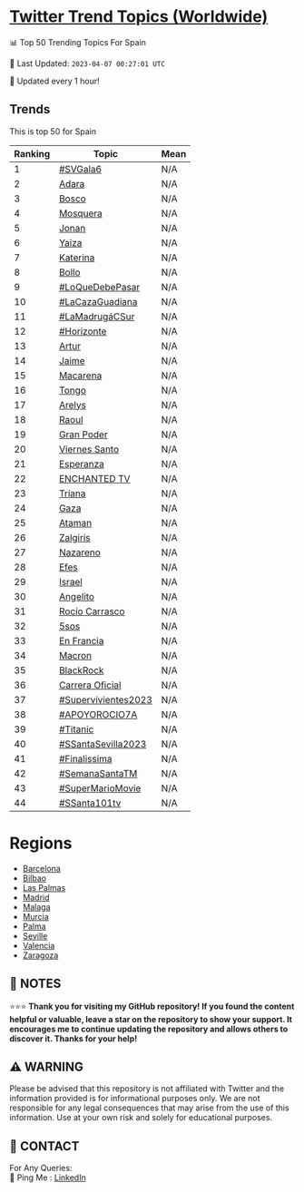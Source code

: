 [Twitter Trend Topics (Worldwide)](https://github.com/ErcinDedeoglu/Twitter-Trend-Topics)
==========


📊 Top 50 Trending Topics For Spain

📆 Last Updated: `2023-04-07 00:27:01 UTC`

🔧 Updated every 1 hour!


## Trends

This is top 50 for Spain

| Ranking | Topic | Mean |
| ------- | ------------ | ------------ |
| 1 | [#SVGala6](http://twitter.com/search?q=%23SVGala6) | N/A |
| 2 | [Adara](http://twitter.com/search?q=Adara) | N/A |
| 3 | [Bosco](http://twitter.com/search?q=Bosco) | N/A |
| 4 | [Mosquera](http://twitter.com/search?q=Mosquera) | N/A |
| 5 | [Jonan](http://twitter.com/search?q=Jonan) | N/A |
| 6 | [Yaiza](http://twitter.com/search?q=Yaiza) | N/A |
| 7 | [Katerina](http://twitter.com/search?q=Katerina) | N/A |
| 8 | [Bollo](http://twitter.com/search?q=Bollo) | N/A |
| 9 | [#LoQueDebePasar](http://twitter.com/search?q=%23LoQueDebePasar) | N/A |
| 10 | [#LaCazaGuadiana](http://twitter.com/search?q=%23LaCazaGuadiana) | N/A |
| 11 | [#LaMadrugáCSur](http://twitter.com/search?q=%23LaMadrug%c3%a1CSur) | N/A |
| 12 | [#Horizonte](http://twitter.com/search?q=%23Horizonte) | N/A |
| 13 | [Artur](http://twitter.com/search?q=Artur) | N/A |
| 14 | [Jaime](http://twitter.com/search?q=Jaime) | N/A |
| 15 | [Macarena](http://twitter.com/search?q=Macarena) | N/A |
| 16 | [Tongo](http://twitter.com/search?q=Tongo) | N/A |
| 17 | [Arelys](http://twitter.com/search?q=Arelys) | N/A |
| 18 | [Raoul](http://twitter.com/search?q=Raoul) | N/A |
| 19 | [Gran Poder](http://twitter.com/search?q=Gran+Poder) | N/A |
| 20 | [Viernes Santo](http://twitter.com/search?q=Viernes+Santo) | N/A |
| 21 | [Esperanza](http://twitter.com/search?q=Esperanza) | N/A |
| 22 | [ENCHANTED TV](http://twitter.com/search?q=ENCHANTED+TV) | N/A |
| 23 | [Triana](http://twitter.com/search?q=Triana) | N/A |
| 24 | [Gaza](http://twitter.com/search?q=Gaza) | N/A |
| 25 | [Ataman](http://twitter.com/search?q=Ataman) | N/A |
| 26 | [Zalgiris](http://twitter.com/search?q=Zalgiris) | N/A |
| 27 | [Nazareno](http://twitter.com/search?q=Nazareno) | N/A |
| 28 | [Efes](http://twitter.com/search?q=Efes) | N/A |
| 29 | [Israel](http://twitter.com/search?q=Israel) | N/A |
| 30 | [Angelito](http://twitter.com/search?q=Angelito) | N/A |
| 31 | [Rocío Carrasco](http://twitter.com/search?q=Roc%c3%ado+Carrasco) | N/A |
| 32 | [5sos](http://twitter.com/search?q=5sos) | N/A |
| 33 | [En Francia](http://twitter.com/search?q=En+Francia) | N/A |
| 34 | [Macron](http://twitter.com/search?q=Macron) | N/A |
| 35 | [BlackRock](http://twitter.com/search?q=BlackRock) | N/A |
| 36 | [Carrera Oficial](http://twitter.com/search?q=Carrera+Oficial) | N/A |
| 37 | [#Supervivientes2023](http://twitter.com/search?q=%23Supervivientes2023) | N/A |
| 38 | [#APOYOROCIO7A](http://twitter.com/search?q=%23APOYOROCIO7A) | N/A |
| 39 | [#Titanic](http://twitter.com/search?q=%23Titanic) | N/A |
| 40 | [#SSantaSevilla2023](http://twitter.com/search?q=%23SSantaSevilla2023) | N/A |
| 41 | [#Finalissima](http://twitter.com/search?q=%23Finalissima) | N/A |
| 42 | [#SemanaSantaTM](http://twitter.com/search?q=%23SemanaSantaTM) | N/A |
| 43 | [#SuperMarioMovie](http://twitter.com/search?q=%23SuperMarioMovie) | N/A |
| 44 | [#SSanta101tv](http://twitter.com/search?q=%23SSanta101tv) | N/A |



# Regions

* [Barcelona](</Spain/Barcelona.md>)
* [Bilbao](</Spain/Bilbao.md>)
* [Las Palmas](</Spain/Las Palmas.md>)
* [Madrid](</Spain/Madrid.md>)
* [Malaga](</Spain/Malaga.md>)
* [Murcia](</Spain/Murcia.md>)
* [Palma](</Spain/Palma.md>)
* [Seville](</Spain/Seville.md>)
* [Valencia](</Spain/Valencia.md>)
* [Zaragoza](</Spain/Zaragoza.md>)



## 📝 NOTES

⭐⭐⭐ **Thank you for visiting my GitHub repository! If you found the content helpful or valuable, leave a star on the repository to show your support. It encourages me to continue updating the repository and allows others to discover it. Thanks for your help!**


## ⚠️ WARNING

Please be advised that this repository is not affiliated with Twitter and the information provided is for informational purposes only. We are not responsible for any legal consequences that may arise from the use of this information. Use at your own risk and solely for educational purposes.


## 📨 CONTACT

 For Any Queries:  
            🏓 Ping Me : [LinkedIn](https://www.linkedin.com/in/ercindedeoglu/)
